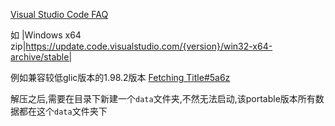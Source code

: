 [Visual Studio Code FAQ](https://code.visualstudio.com/docs/supporting/faq#_previous-release-versions)

如
|Windows x64 zip|https://update.code.visualstudio.com/{version}/win32-x64-archive/stable|

例如兼容较低glic版本的1.98.2版本
[Fetching Title#5a6z](https://update.code.visualstudio.com/1.98.2/win32-x64-archive/stable)

解压之后,需要在目录下新建一个`data`文件夹,不然无法启动,该portable版本所有数据都在这个`data`文件夹下